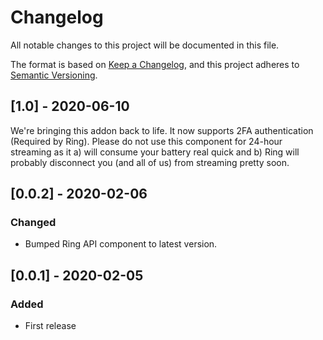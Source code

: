 # Changelog
All notable changes to this project will be documented in this file.

The format is based on [Keep a Changelog](https://keepachangelog.com/en/1.0.0/),
and this project adheres to [Semantic Versioning](https://semver.org/spec/v2.0.0.html).

## [1.0] - 2020-06-10
We're bringing this addon back to life. It now supports 2FA authentication (Required by Ring). Please do not use this component for 24-hour streaming as it a) will consume your battery real quick and b) Ring will probably disconnect you (and all of us) from streaming pretty soon.

## [0.0.2] - 2020-02-06

### Changed
- Bumped Ring API component to latest version.

## [0.0.1] - 2020-02-05
### Added
- First release
